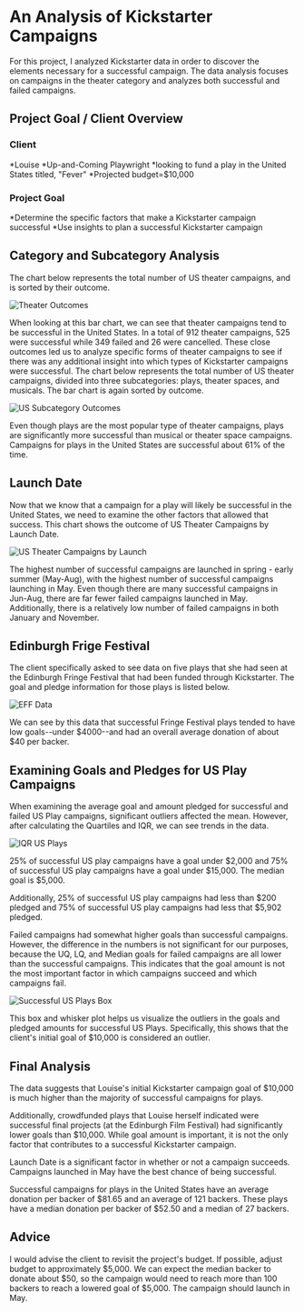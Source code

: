 # An Analysis of Kickstarter Campaigns
For this project, I analyzed Kickstarter data in order to discover the elements necessary for a successful campaign. The data analysis focuses on campaigns in the theater category and analyzes both successful and failed campaigns. 

## Project Goal / Client Overview

### Client
*Louise
*Up-and-Coming Playwright
*looking to fund a play in the United States titled, "Fever"
*Projected budget=$10,000

### Project Goal
*Determine the specific factors that make a Kickstarter campaign successful
*Use insights to plan a successful Kickstarter campaign

## Category and Subcategory Analysis 
The chart below represents the total number of US theater campaigns, and is sorted by their outcome. 

![Theater Outcomes](https://user-images.githubusercontent.com/93888037/146697906-88657210-6e88-423c-b659-86f463e7fcef.png)

When looking at this bar chart, we can see that theater campaigns tend to be successful in the United States. In a total of 912 theater campaigns, 525 were successful while 349 failed and 26 were cancelled. These close outcomes led us to analyze specific forms of theater campaigns to see if there was any additional insight into which types of Kickstarter campaigns were successful. 
The chart below represents the total number of US theater campaigns, divided into three subcategories: plays, theater spaces, and musicals. The bar chart is again sorted by outcome. 

![US Subcategory Outcomes](https://user-images.githubusercontent.com/93888037/146697922-cecdf2d6-032d-4e05-8da9-51d3ba45f89f.png)

Even though plays are the most popular type of theater campaigns, plays are significantly more successful than musical or theater space campaigns. Campaigns for plays in the United States are successful about 61% of the time. 

## Launch Date 

Now that we know that a campaign for a play will likely be successful in the United States, we need to examine the other factors that allowed that success.
This chart shows the outcome of US Theater Campaigns by Launch Date. 

![US Theater Campaigns by Launch](https://user-images.githubusercontent.com/93888037/146697931-9d16fa0e-2f8f-4e7b-879b-94a18b9f097b.png)

The highest number of successful campaigns are launched in spring - early summer (May-Aug), with the highest number of successful campaigns launching in May. Even though there are many successful campaigns in Jun-Aug, there are far fewer failed campaigns launched in May. Additionally, there is a relatively low number of failed campaigns in both January and November. 

## Edinburgh Frige Festival

The client specifically asked to see data on five plays that she had seen at the Edinburgh Fringe Festival that had been funded through Kickstarter. The goal and pledge information for those plays is listed below. 

![EFF Data](https://user-images.githubusercontent.com/93888037/146697936-94ba3d1e-e07b-4789-a120-d5adfcd0547e.png)

We can see by this data that successful Fringe Festival plays tended to have low goals--under $4000--and had an overall average donation of about $40 per backer. 

## Examining Goals and Pledges for US Play Campaigns

When examining the average goal and amount pledged for successful and failed US Play campaigns, significant outliers affected the mean. However, after calculating the Quartiles and IQR, we can see trends in the data. 

![IQR US Plays](https://user-images.githubusercontent.com/93888037/146697946-7dbf6e5d-dc64-44d1-878c-2660ac535d1a.png)

25% of successful US play campaigns have a goal under $2,000 and 75% of successful US play campaigns have a goal under $15,000. The median goal is $5,000. 

Additionally, 25% of successful US play campaigns had less than $200 pledged and 75% of successful US play campaigns had less that $5,902 pledged. 

Failed campaigns had somewhat higher goals than successful campaigns. However, the difference in the numbers is not significant for our purposes, because the UQ, LQ, and Median goals for failed campaigns are all lower than the successful campaigns. This indicates that the goal amount is not the most important factor in which campaigns succeed and which campaigns fail. 

![Successful US Plays Box](https://user-images.githubusercontent.com/93888037/146697953-b526f81d-ebf3-42f0-9395-eb61c54e0488.png)

This box and whisker plot helps us visualize the outliers in the goals and pledged amounts for successful US Plays. Specifically, this shows that the client's initial goal of $10,000 is considered an outlier. 

## Final Analysis 

The data suggests that Louise's initial Kickstarter campaign goal of $10,000 is much higher than the majority of successful campaigns for plays.

Additionally, crowdfunded plays that Louise herself indicated were successful final projects (at the Edinburgh Film Festival) had significantly lower goals than $10,000. While goal amount is important, it is not the only factor that contributes to a successful Kickstarter campaign. 

Launch Date is a significant factor in whether or not a campaign succeeds. Campaigns launched in May have the best chance of being successful. 

Successful campaigns for plays in the United States have an average donation per backer of $81.65 and an average of 121 backers. These plays have a median donation per backer of $52.50 and a median of 27 backers.

## Advice

I would advise the client to revisit the project's budget. If possible, adjust budget to approximately $5,000. We can expect the median backer to donate about $50, so the campaign would need to reach more than 100 backers to reach a lowered goal of $5,000. The campaign should launch in May. 
